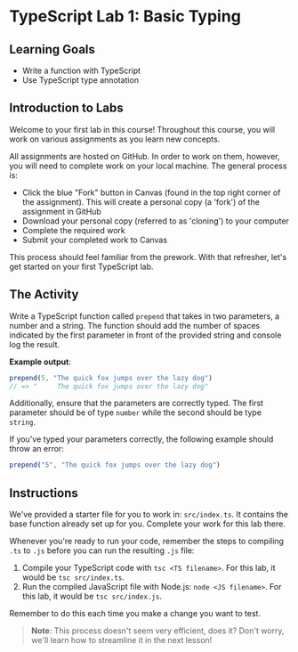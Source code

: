 # TypeScript Lab 1: Basic Typing

## Learning Goals

- Write a function with TypeScript 
- Use TypeScript type annotation 

## Introduction to Labs 

Welcome to your first lab in this course! Throughout this course, you will work 
on various assignments as you learn new concepts. 

All assignments are hosted on GitHub. In order to work on them, however, you 
will need to complete work on your local machine. The general process is:

- Click the blue "Fork" button in Canvas (found in the top right corner of the
  assignment). This will create a personal copy (a 'fork') of the assignment in GitHub
- Download your personal copy (referred to as 'cloning') to your computer
- Complete the required work
- Submit your completed work to Canvas

This process should feel familiar from the prework. With that refresher, let's
get started on your first TypeScript lab. 

## The Activity 

Write a TypeScript function called `prepend` that takes in two parameters, a 
number and a string. The function should add the number of spaces indicated by
the first parameter in front of the provided string and console log the result. 

**Example output**:

```js
prepend(5, "The quick fox jumps over the lazy dog")
// => "     The quick fox jumps over the lazy dog"
```

Additionally, ensure that the parameters are correctly typed. The first parameter
should be of type `number` while the second should be type `string`. 

If you've typed your parameters correctly, the following example should throw
an error: 

```js
prepend("5", "The quick fox jumps over the lazy dog") 
```

## Instructions 

We've provided a starter file for you to work in: `src/index.ts`. It contains the 
base function already set up for you. Complete your work for this lab there.

Whenever you're ready to run your code, remember the steps to compiling `.ts` to `.js`
before you can run the resulting `.js` file: 

1. Compile your TypeScript code with `tsc <TS filename>`. For this lab, it would be
`tsc src/index.ts`. 
2. Run the compiled JavaScript file with Node.js: `node <JS filename>`. For this lab,
it would be `tsc src/index.js`. 

Remember to do this each time you make a change you want to test.

> **Note**: This process doesn't seem very efficient, does it? Don't worry, we'll 
> learn how to streamline it in the next lesson! 